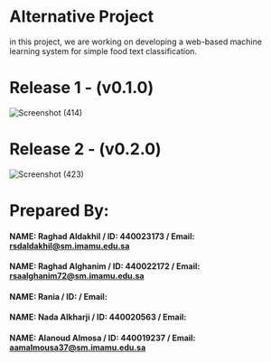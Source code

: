 
# Alternative Project
in this project, we are working on developing a web-based machine learning system for simple food text classification.

# Release 1 - (v0.1.0)
![Screenshot (414)](https://user-images.githubusercontent.com/103973138/169722519-6ea76016-fbf7-40de-9c80-2fa1b879a94b.png)
# Release 2 - (v0.2.0)
![Screenshot (423)](https://user-images.githubusercontent.com/103973138/170171258-8be7e8cc-e454-4618-8711-68184280723b.png)


# Prepared By:

#### NAME: Raghad Aldakhil / ID: 440023173 / Email: rsdaldakhil@sm.imamu.edu.sa
#### NAME: Raghad Alghanim / ID: 440022172 / Email: rsaalghanim72@sm.imamu.edu.sa
#### NAME: Rania / ID:  / Email: 
#### NAME: Nada Alkharji   / ID: 440020563 / Email: 
#### NAME: Alanoud Almosa	 / ID: 440019237 / Email: aamalmousa37@sm.imamu.edu.sa

